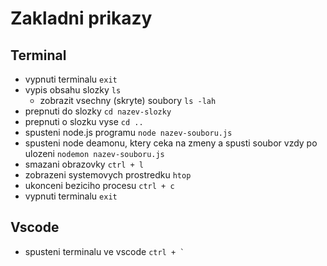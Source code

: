 # Zakladni prikazy

## Terminal

- vypnuti terminalu `exit`
- vypis obsahu slozky `ls`
  - zobrazit vsechny (skryte) soubory `ls -lah`
- prepnuti do slozky `cd nazev-slozky`
- prepnuti o slozku vyse `cd ..`
- spusteni node.js programu `node nazev-souboru.js`
- spusteni node deamonu, ktery ceka na zmeny a spusti soubor vzdy po ulozeni `nodemon nazev-souboru.js`
- smazani obrazovky `ctrl + l`
- zobrazeni systemovych prostredku `htop`
- ukonceni beziciho procesu `ctrl + c`
- vypnuti terminalu `exit`

## Vscode

- spusteni terminalu ve vscode `` ctrl + ` ``
